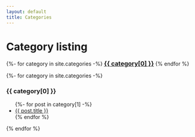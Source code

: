 ```yaml
---
layout: default
title: Categories
---
```


<!-- Begin code @ categories/index.md -->

# Category listing

<div class="catcloud">
{%- for category in site.categories -%}
  <a href="#{{ category[0] }}"><h3 style="display:inline;">{{ category[0] }}</h3></a>
{% endfor %}
</div>

<p></p>

<div class="catcloud">
{%- for category in site.categories -%}
  <a name="{{ category[0] }}"><h3>{{ category[0] }}</h3></a>
  <ul>
    {%- for post in category[1] -%}
      <li><a href="{{ post.url| relative_url }}">{{ post.title }}</a></li>
    {% endfor %}
  </ul>
{% endfor %}
<div>

<!-- End code @ categories/index.md -->
